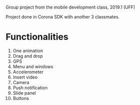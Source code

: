 Group project from the mobile development class, 2019.1 (UFF)

Project done in Corona SDK with another 3 classmates.

# Functionalities
1. One animation
2. Drag and drop
3. GPS  
4. Menu and windows
5. Accelerometer 
6. Insert video
7. Camera
8. Push notification
9. Slide panel  
10. Buttons
